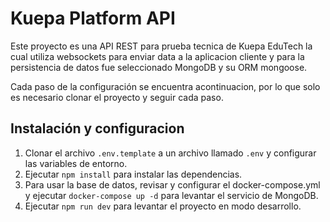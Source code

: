 # Kuepa Platform API

Este proyecto es una API REST para prueba tecnica de Kuepa EduTech la cual utiliza websockets para enviar data a la aplicacion cliente
y para la persistencia de datos fue seleccionado MongoDB y su ORM mongoose.


Cada paso de la configuración se encuentra acontinuacion, por lo que solo es necesario clonar el proyecto y seguir cada paso.


## Instalación y configuracion

1. Clonar el archivo `.env.template` a un archivo llamado `.env` y configurar las variables de entorno.
2. Ejecutar `npm install` para instalar las dependencias.
3. Para usar la base de datos, revisar y configurar el docker-compose.yml y ejecutar `docker-compose up -d` para levantar el servicio de MongoDB.
4. Ejecutar `npm run dev` para levantar el proyecto en modo desarrollo.

